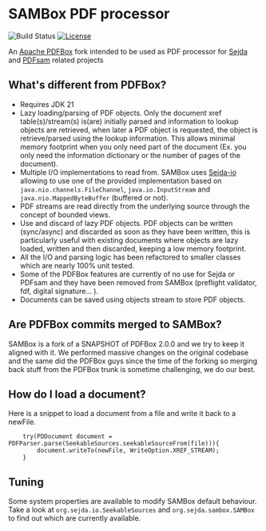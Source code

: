 SAMBox PDF processor
=====================
![Build Status](https://github.com/torakiki/sambox/actions/workflows/build.yml/badge.svg)
[![License](http://img.shields.io/badge/license-APLv2-blue.svg)](http://www.apache.org/licenses/LICENSE-2.0.html)

An [Apache PDFBox](https://github.com/apache/pdfbox) fork intended to be used as PDF processor for [Sejda](https://github.com/torakiki/sejda) and [PDFsam](https://github.com/torakiki/pdfsam) related projects

What's different from PDFBox?
---------
+ Requires JDK 21
+ Lazy loading/parsing of PDF objects. Only the document xref table(s)/stream(s) is(are) initially parsed and information to lookup objects are retrieved, when later a PDF object is requested, the object is retrieve/parsed using the lookup information. This allows minimal memory footprint when you only need part of the document (Ex. you only need the information dictionary or the number of pages of the document).
+ Multiple I/O implementations to read from. SAMBox uses [Sejda-io](https://github.com/torakiki/sejda-io) allowing to use one of the provided implementation based on `java.nio.channels.FileChannel`, `java.io.InputStream` and `java.nio.MappedByteBuffer` (buffered or not).
+ PDF streams are read directly from the underlying source through the concept of bounded views.
+ Use and discard of lazy PDF objects. PDF objects can be written (sync/async) and discarded as soon as they have been written, this is particularly useful with existing documents where objects are lazy loaded, written and then discarded, keeping a low memory footprint.
+ All the I/O and parsing logic has been refactored to smaller classes which are nearly 100% unit tested. 
+ Some of the PDFBox features are currently of no use for Sejda or PDFsam and they have been removed from SAMBox (preflight validator, fdf, digital signature... ).
+ Documents can be saved using objects stream to store PDF objects.

Are PDFBox commits merged to SAMBox?
---------
SAMBox is a fork of a SNAPSHOT of PDFBox 2.0.0 and we try to keep it aligned with it. We performed massive changes on the original codebase and the same did the PDFBox guys since the time of the forking so merging back stuff from the PDFBox trunk is sometime challenging, we do our best.

How do I load a document?
---------
Here is a snippet to load a document from a file and write it back to a newFile. 
``` 
    try(PDDocument document = PDFParser.parse(SeekableSources.seekableSourceFrom(file))){
        document.writeTo(newFile, WriteOption.XREF_STREAM);
    }
``` 

Tuning
---------
Some system properties are available to modify SAMBox default behaviour. Take a look at `org.sejda.io.SeekableSources` and `org.sejda.sambox.SAMBox` to find out which are currently available.